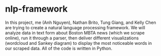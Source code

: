 # nlp-framework

In this project, me (Anh Nguyen), Nathan Brito, Tung Giang, and Kelly Chen are trying to create a natural language processing framework. We will analyze data in text form about Boston MBTA news (which we scrape online), run it through a parser, then deliver different visualizations (wordcloud and Sankey diagram) to display the most noticeable words in our scraped data. All of the code is written in Python.
